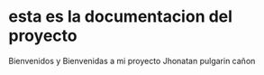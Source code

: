 # esta es la documentacion del proyecto 
Bienvenidos y Bienvenidas a mi proyecto 
Jhonatan pulgarin cañon 
